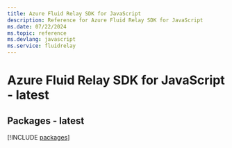```yaml
---
title: Azure Fluid Relay SDK for JavaScript
description: Reference for Azure Fluid Relay SDK for JavaScript
ms.date: 07/22/2024
ms.topic: reference
ms.devlang: javascript
ms.service: fluidrelay
---
```

# Azure Fluid Relay SDK for JavaScript - latest
## Packages - latest
[!INCLUDE [packages](fluid-relay-index.md)]